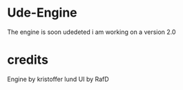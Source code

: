 # Ude-Engine

The engine is soon udedeted i am working on a version 2.0 

# credits
Engine by kristoffer lund
UI by RafD
